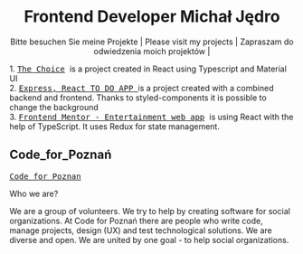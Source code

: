
<h1 align="center"> Frontend Developer Michał Jędro </h1>

<p align="center">
Bitte besuchen Sie meine Projekte | Please visit my projects | Zapraszam do odwiedzenia moich projektów |  

 </p>

<div>
  1.
 <kbd>
 <a href="https://codeforpoznan.pl">The Choice</a>
</kbd>
  is a project created in React using Typescript and Material UI
 </div>
<div>
  2.
 <kbd>
 <a href="https://codeforpoznan.pl">Express, React TO DO APP </a>
</kbd>
is a project created with a combined backend and frontend. Thanks to styled-components it is possible to change the background
 </div>
 <div>
  3.
 <kbd>
 <a href="https://github.com/michaljedro/movie-app">Frontend Mentor - Entertainment web app</a>
</kbd>
is using React with the help of TypeScript. It uses Redux for state management.
 </div>
 <div>

 
## Code_for_Poznań 

<kbd>
 <a href="https://codeforpoznan.pl">Code for Poznan</a>
</kbd>
<p>
 
 Who we are?

We are a group of volunteers. We try to help by creating software for social organizations. At Code for Poznań there are people who write code, manage projects, design (UX) and test technological solutions. We are diverse and open. We are united by one goal - to help social organizations.
 </p>


